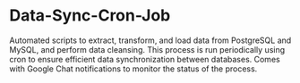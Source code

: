 # Data-Sync-Cron-Job
Automated scripts to extract, transform, and load data from PostgreSQL and MySQL, and perform data cleansing. This process is run periodically using cron to ensure efficient data synchronization between databases. Comes with Google Chat notifications to monitor the status of the process.

